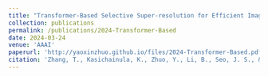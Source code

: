 ```yaml
---
title: "Transformer-Based Selective Super-resolution for Efficient Image Refinement"
collection: publications
permalink: /publications/2024-Transformer-Based
date: 2024-03-24
venue: 'AAAI'
paperurl: 'http://yaoxinzhuo.github.io/files/2024-Transformer-Based.pdf'
citation: 'Zhang, T., Kasichainula, K., Zhuo, Y., Li, B., Seo, J. S., & Cao, Y. (2024, March). &quot;Transformer-Based Selective Super-resolution for Efficient Image Refinement.&quot; <i>Proceedings of the AAAI Conference on Artificial Intelligence</i>. (Vol. 38, No. 7, pp. 7305-7313).'
---
```

